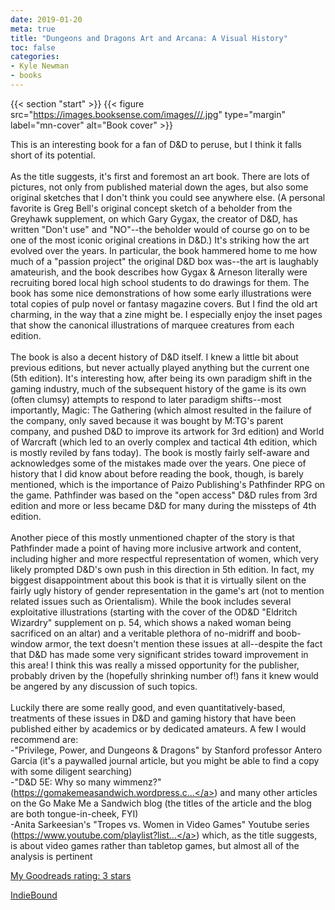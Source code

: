 ```yaml
---
date: 2019-01-20
meta: true
title: "Dungeons and Dragons Art and Arcana: A Visual History"
toc: false
categories:
- Kyle Newman
- books
---
```


{{< section "start" >}}
{{< figure src="https://images.booksense.com/images///.jpg" type="margin" label="mn-cover" alt="Book cover" >}}

This is an interesting book for a fan of D&amp;D to peruse, but I think it falls short of its potential.<br /><br />As the title suggests, it's first and foremost an art book. There are lots of pictures, not only from published material down the ages, but also some original sketches that I don't think you could see anywhere else. (A personal favorite is Greg Bell's original concept sketch of a beholder from the Greyhawk supplement, on which Gary Gygax, the creator of D&amp;D, has written "Don't use" and "NO"--the beholder would of course go on to be one of the most iconic original creations in D&amp;D.) It's striking how the art evolved over the years. In particular, the book hammered home to me how much of a "passion project" the original D&amp;D box was--the art is laughably amateurish, and the book describes how Gygax &amp; Arneson literally were recruiting bored local high school students to do drawings for them. The book has some nice demonstrations of how some early illustrations were total copies of pulp novel or fantasy magazine covers. But I find the old art charming, in the way that a zine might be. I especially enjoy the inset pages that show the canonical illustrations of marquee creatures from each edition.<br /><br />The book is also a decent history of D&amp;D itself. I knew a little bit about previous editions, but never actually played anything but the current one (5th edition). It's interesting how, after being its own paradigm shift in the gaming industry, much of the subsequent history of the game is its own (often clumsy) attempts to respond to later paradigm shifts--most importantly, Magic: The Gathering (which almost resulted in the failure of the company, only saved because it was bought by M:TG's parent company, and pushed D&amp;D to improve its artwork for 3rd edition) and World of Warcraft (which led to an overly complex and tactical 4th edition, which is mostly reviled by fans today). The book is mostly fairly self-aware and acknowledges some of the mistakes made over the years. One piece of history that I did know about before reading the book, though, is barely mentioned, which is the importance of Paizo Publishing's Pathfinder RPG on the game. Pathfinder was based on the "open access" D&amp;D rules from 3rd edition and more or less became D&amp;D for many during the missteps of 4th edition.<br /><br />Another piece of this mostly unmentioned chapter of the story is that Pathfinder made a point of having more inclusive artwork and content, including higher and more respectful representation of women, which very likely prompted D&amp;D's own push in this direction in 5th edition. In fact, my biggest disappointment about this book is that it is virtually silent on the fairly ugly history of gender representation in the game's art (not to mention related issues such as Orientalism). While the book includes several exploitative illustrations (starting with the cover of the OD&amp;D "Eldritch Wizardry" supplement on p. 54, which shows a naked woman being sacrificed on an altar) and a veritable plethora of no-midriff and boob-window armor, the text doesn't mention these issues at all--despite the fact that D&amp;D has made some very significant strides toward improvement in this area! I think this was really a missed opportunity for the publisher, probably driven by the (hopefully shrinking number of!) fans it knew would be angered by any discussion of such topics. <br /><br />Luckily there are some really good, and even quantitatively-based, treatments of these issues in D&amp;D and gaming history that have been published either by academics or by dedicated amateurs. A few I would recommend are:<br />-"Privilege, Power, and Dungeons &amp; Dragons" by Stanford professor Antero Garcia (it's a paywalled journal article, but you might be able to find a copy with some diligent searching)<br />-"D&amp;D 5E: Why so many wimmenz?" (<a target="_blank" href="https://gomakemeasandwich.wordpress.com/2014/09/18/dd-5e-why-so-many-wimmenz/" rel="nofollow noopener">https://gomakemeasandwich.wordpress.c...</a>) and many other articles on the Go Make Me a Sandwich blog (the titles of the article and the blog are both tongue-in-cheek, FYI)<br />-Anita Sarkeesian's "Tropes vs. Women in Video Games" Youtube series (<a target="_blank" href="https://www.youtube.com/playlist?list=PLn4ob_5_ttEaA_vc8F3fjzE62esf9yP61" rel="nofollow noopener">https://www.youtube.com/playlist?list...</a>) which, as the title suggests, is about video games rather than tabletop games, but almost all of the analysis is pertinent

[My Goodreads rating: 3 stars](https://www.goodreads.com/review/show/2666153767)  

[IndieBound](https://www.indiebound.org/book/)
